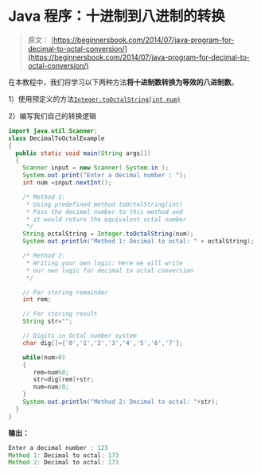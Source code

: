 # Java 程序：十进制到八进制的转换 

> 原文： [https://beginnersbook.com/2014/07/java-program-for-decimal-to-octal-conversion/](https://beginnersbook.com/2014/07/java-program-for-decimal-to-octal-conversion/)

在本教程中，我们将学习以下两种方法**将十进制数转换为等效的八进制数**。

1）使用预定义的方法[`Integer.toOctalString(int num)`](https://docs.oracle.com/javase/7/docs/api/java/lang/Integer.html#toOctalString(int))

2）编写我们自己的转换逻辑

```java
import java.util.Scanner;
class DecimalToOctalExample
{
  public static void main(String args[])
  {
    Scanner input = new Scanner( System.in );
    System.out.print("Enter a decimal number : ");
    int num =input.nextInt();

    /* Method 1: 
     * Using predefined method toOctalString(int)
     * Pass the decimal number to this method and
     * it would return the equivalent octal number
     */
    String octalString = Integer.toOctalString(num);
    System.out.println("Method 1: Decimal to octal: " + octalString);

    /* Method 2: 
     * Writing your own logic: Here we will write
     * our own logic for decimal to octal conversion
     */

    // For storing remainder
    int rem;

    // For storing result
    String str=""; 

    // Digits in Octal number system
    char dig[]={'0','1','2','3','4','5','6','7'};

    while(num>0)
    {
       rem=num%8; 
       str=dig[rem]+str; 
       num=num/8;
    }
    System.out.println("Method 2: Decimal to octal: "+str);
  }
}
```

**输出：**

```java
Enter a decimal number : 123
Method 1: Decimal to octal: 173
Method 2: Decimal to octal: 173
```